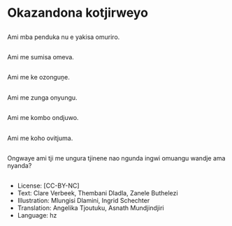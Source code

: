 # Okazandona kotjirweyo

##
Ami mba penduka nu e yakisa omuriro.

##
Ami me sumisa omeva.

##
Ami me ke ozonguṋe.

##
Ami me zunga onyungu.

##
Ami me kombo ondjuwo.

##
Ami me koho ovitjuma.

##
Ongwaye ami tji me ungura tjinene nao ngunda ingwi omuangu wandje ama nyanda?

##
* License: [CC-BY-NC]
* Text: Clare Verbeek, Thembani Dladla, Zanele Buthelezi
* Illustration: Mlungisi Dlamini, Ingrid Schechter
* Translation: Angelika Tjoutuku, Asnath Mundjindjiri
* Language: hz
